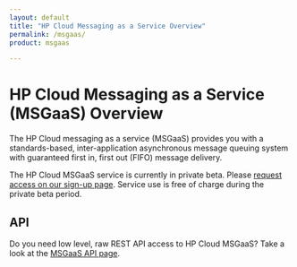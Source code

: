 ```yaml
---
layout: default
title: "HP Cloud Messaging as a Service Overview"
permalink: /msgaas/
product: msgaas

---
```

# HP Cloud Messaging as a Service (MSGaaS) Overview

The HP Cloud messaging as a service (MSGaaS) provides you with a standards-based, inter-application asynchronous message queuing system with guaranteed first in, first out (FIFO) message delivery.

The HP Cloud MSGaaS service is currently in private beta.  Please [request access on our sign-up page](http://go.hpcloud.com/Messaging-private-beta-signup).  Service use is free of charge during the private beta period. 

## API

Do you need low level, raw REST API access to HP Cloud MSGaaS?  Take a look at the [MSGaaS API page](/api/msgaas/).
